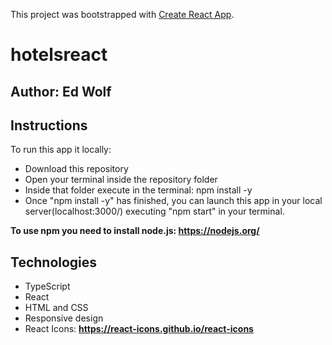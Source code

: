 This project was bootstrapped with [Create React App](https://github.com/facebook/create-react-app).

# hotelsreact

## Author: Ed Wolf


## Instructions

To run this app it locally:
* Download this repository
* Open your terminal inside the repository folder
* Inside that folder execute in the terminal:  npm install -y
* Once "npm install -y" has finished, you can launch this app in your local server(localhost:3000/) executing "npm start" in your terminal.

**To use npm you need to install node.js: https://nodejs.org/**


## Technologies

* TypeScript
* React
* HTML and CSS
* Responsive design
* React Icons: **https://react-icons.github.io/react-icons**